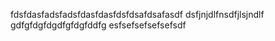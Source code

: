 fdsfdasfadsfadsfdasfdasfdsfdsafdsafasdf
dsfjnjdlfnsdfjlsjndlf
gdfgfdgfdgdfgfdgfddfg
esfsefsefsefsefsdf
